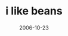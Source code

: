 ---
layout: base.njk
title : 'i like beans' 
view_title : 'i like beans' 
year : '2006' 
date : '2006-10-23' 
img_file : '/drawing/ilikebeans.png' 
html_file : 'ilikebeans' 
next_html : 'ithinktherockcamewithus.html' 
year_order : '281' 
permalink : "title/{{html_file}}.html"
---